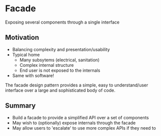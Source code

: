 # Facade

Exposing several components through a single interface

## Motivation

- Balancing complexity and presentation/usability
- Typical home
    - Many subsytems (electrical, sanitation)
    - Complex internal structure
    - End user is not exposed to the internals
- Same with software!

The facade design pattern provides a simple, easy to understand/user interface over a large and sophisticated body of code.

## Summary

- Build a facade to provide a simplified API over a set of components
- May wish to (optionally) expose internals through the facade
- May allow users to 'escalate' to use more complex APIs if they need to